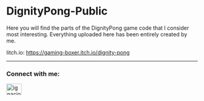 # DignityPong-Public

Here you will find the parts of the DignityPong game code that I consider most interesting. Everything uploaded here has been entirely created by me.

Iitch.io: https://gaming-boxer.itch.io/dignity-pong

---
<h3 align="left">Connect with me:</h3>
<p align="left">
<a href="https://www.linkedin.com/in/ignacio-tapia-marfil-b68506267/" target="blank"><img align="center" src="https://raw.githubusercontent.com/rahuldkjain/github-profile-readme-generator/master/src/images/icons/Social/linked-in-alt.svg" alt="ignacio-tapia-marfil" height="30" width="40" /></a>
</p>
